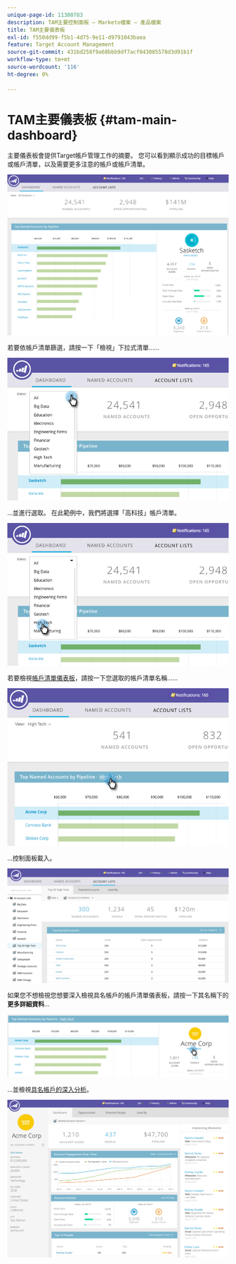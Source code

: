 ```yaml
---
unique-page-id: 11380783
description: TAM主要控制面板 — Marketo檔案 — 產品檔案
title: TAM主要儀表板
exl-id: f550dd99-f5b1-4d75-9e11-d9791043baea
feature: Target Account Management
source-git-commit: 431bd258f9a68bbb9df7acf043085578d3d91b1f
workflow-type: tm+mt
source-wordcount: '116'
ht-degree: 0%

---
```


# TAM主要儀表板 {#tam-main-dashboard}

主要儀表板會提供Target帳戶管理工作的摘要。 您可以看到顯示成功的目標帳戶或帳戶清單，以及需要更多注意的帳戶或帳戶清單。

![](assets/one.png)

若要依帳戶清單篩選，請按一下「檢視」下拉式清單……

![](assets/two.png)

...並進行選取。 在此範例中，我們將選擇「高科技」帳戶清單。

![](assets/three.png)

若要檢視[帳戶清單儀表板](/help/marketo/product-docs/target-account-management/measure/account-list-insights.md#account-list-dashboard)，請按一下您選取的帳戶清單名稱……

![](assets/four.png)

...控制面板載入。

![](assets/five.png)

如果您不想檢視您想要深入檢視具名帳戶的帳戶清單儀表板，請按一下其名稱下的&#x200B;**更多詳細資料**...

![](assets/six.png)

...並檢視[具名帳戶的深入分析](/help/marketo/product-docs/target-account-management/measure/named-account-insights.md)。

![](assets/seven.png)
